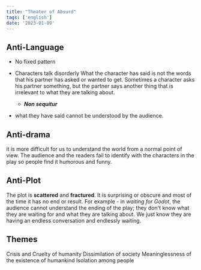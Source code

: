 ```yaml
---
title: "Theater of Absurd"
tags: ['english']
date: '2023-01-09'
---
```



## Anti-Language
- No fixed pattern 
- Characters talk disorderly 
  What the character has said is not the words that his partner has asked or wanted to get. Sometimes a character asks his partner something, but the partner says another thing that is irrelevant to what they are talking about. 
  
	- ***Non sequitur***
- what they have said cannot be understood by the audience. 

## **Anti-drama**
it is more difficult for us to understand the world from a normal point of view. The audience and the readers fail to identify with the characters in the play so people find it  humorous and funny. 

## **Anti-Plot**
The plot is **scattered** and **fractured**. 
It is surprising or obscure and most of the time it has no end or result. 
For example - in *waiting for Godot*, the audience cannot understand the ending of the play; they don't know what they are waiting for and what they are talking about. We just know they are having an endless conversation and endlessly waiting. 

## Themes
Crisis and Cruelty of humanity
Dissimilation of society
Meaninglessness of the existence of humankind
Isolation among people